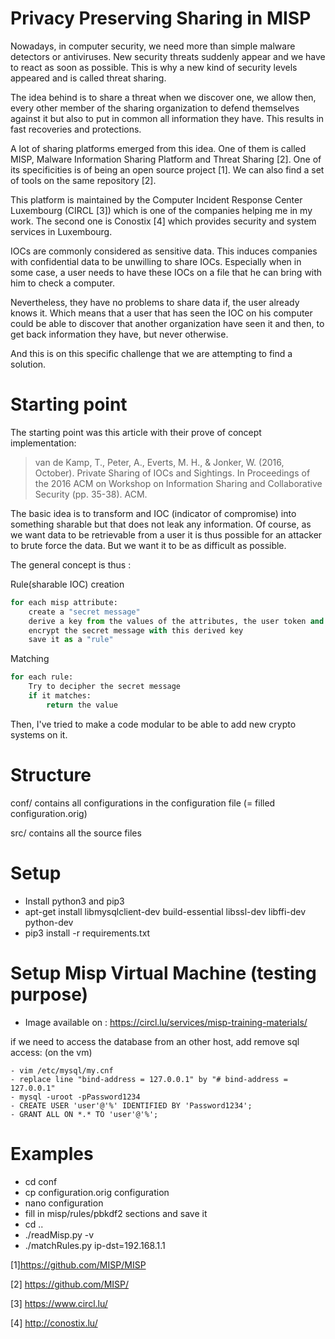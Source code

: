 # Privacy Preserving Sharing in MISP

Nowadays, in computer security, we need more than simple malware detectors or antiviruses. 
New security threats suddenly appear and we have to react as soon as possible. 
This is why a new kind of security levels appeared and is called threat sharing.

The idea behind is to share a threat when we discover one, we allow then,
every other member of the sharing organization to defend themselves against it 
but also to put in common all information they have. This results in fast recoveries 
and protections.

A lot of sharing platforms emerged from this idea. One of them is called MISP,
Malware Information Sharing Platform and Threat Sharing [2]. 
One of its specificities is of being an open source project [1]. 
We can also find a set of tools on the same repository [2].

This platform is maintained by the Computer Incident Response Center Luxembourg (CIRCL [3])
which is one of the companies helping me in my work. The second one is Conostix [4] 
which provides security and system services in Luxembourg.

IOCs are commonly considered as sensitive data. This induces companies with confidential data to be
unwilling to share IOCs. Especially when in some case, a user needs to have these IOCs on a file that
he can bring with him to check a computer.

Nevertheless, they have no problems to share data if, the user already knows it. 
Which means that a user that has seen the IOC on his computer could be able to discover 
that another organization have seen it and then, to get back information they have, but never otherwise.

And this is on this specific challenge that we are attempting to find a solution.

# Starting point
The starting point was this article with their prove of concept implementation:
> van de Kamp, T., Peter, A., Everts, M. H., & Jonker, W. (2016, October). Private Sharing of IOCs and Sightings. In Proceedings of the 2016 ACM on Workshop on Information Sharing and Collaborative Security (pp. 35-38). ACM.

The basic idea is to transform and IOC (indicator of compromise) into something sharable but that does not leak any information.
Of course, as we want data to be retrievable from a user it is thus possible for an attacker to brute force the data. But we want it to be as difficult as possible.

The general concept is thus :

Rule(sharable IOC) creation
```python
for each misp attribute:
    create a "secret message"
    derive a key from the values of the attributes, the user token and a salt
    encrypt the secret message with this derived key
    save it as a "rule"
```

Matching
```python
for each rule:
    Try to decipher the secret message
    if it matches:
        return the value
```

Then, I've tried to make a code modular to be able to add new crypto systems on it.

# Structure
conf/ contains all configurations in the configuration file (= filled configuration.orig)

src/ contains all the source files

# Setup
- Install python3 and pip3
- apt-get install libmysqlclient-dev build-essential libssl-dev libffi-dev python-dev
- pip3 install -r requirements.txt

# Setup Misp Virtual Machine (testing purpose)
- Image available on : https://circl.lu/services/misp-training-materials/

if we need to access the database from an other host, add remove sql access: (on the vm)
```
- vim /etc/mysql/my.cnf
- replace line "bind-address = 127.0.0.1" by "# bind-address = 127.0.0.1"
- mysql -uroot -pPassword1234
- CREATE USER 'user'@'%' IDENTIFIED BY 'Password1234';
- GRANT ALL ON *.* TO 'user'@'%';
```


# Examples
- cd conf
- cp configuration.orig configuration
- nano configuration
- fill in misp/rules/pbkdf2 sections and save it
- cd ..
- ./readMisp.py -v
- ./matchRules.py ip-dst=192.168.1.1


[1]https://github.com/MISP/MISP

[2] https://github.com/MISP/

[3] https://www.circl.lu/

[4] http://conostix.lu/

